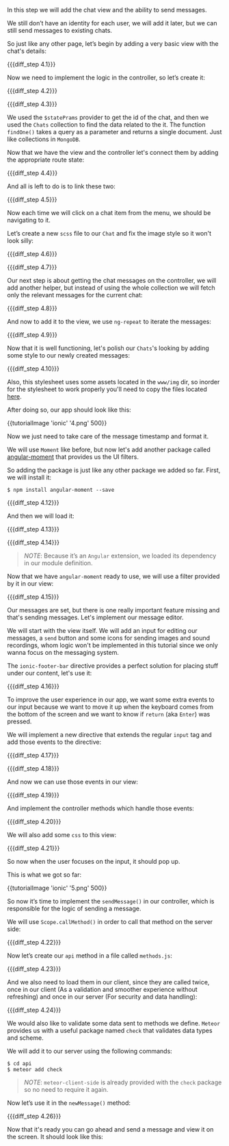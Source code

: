 In this step we will add the chat view and the ability to send messages.

We still don’t have an identity for each user, we will add it later, but we can still send messages to existing chats.

So just like any other page, let’s begin by adding a very basic view with the chat's details:

{{{diff_step 4.1}}}

Now we need to implement the logic in the controller, so let’s create it:

{{{diff_step 4.2}}}

{{{diff_step 4.3}}}

We used the `$statePrams` provider to get the id of the chat, and then we used the `Chats` collection to find the data related to the it. The function `findOne()` takes a query as a parameter and returns a single document. Just like collections in `MongoDB`.

Now that we have the view and the controller let's connect them by adding the appropriate route state:

{{{diff_step 4.4}}}

And all is left to do is to link these two:

{{{diff_step 4.5}}}

Now each time we will click on a chat item from the menu, we should be navigating to it.

Let’s create a new `scss` file to our `Chat` and fix the image style so it won't look silly:

{{{diff_step 4.6}}}

{{{diff_step 4.7}}}

Our next step is about getting the chat messages on the controller, we will add another helper, but instead of using the whole collection we will fetch only the relevant messages for the current chat:

{{{diff_step 4.8}}}

And now to add it to the view, we use `ng-repeat` to iterate the messages:

{{{diff_step 4.9}}}

Now that it is well functioning, let's polish our `Chats`'s looking by adding some style to our newly created messages:

{{{diff_step 4.10}}}

Also, this stylesheet uses some assets located in the `www/img` dir, so inorder for the stylesheet to work properly you'll need to copy the files located [here](https://github.com/Urigo/IonicCLI-Meteor-WhatsApp/tree/master/www/img).

After doing so, our app should look like this:

{{tutorialImage 'ionic' '4.png' 500}}

Now we just need to take care of the message timestamp and format it.

We will use `Moment` like before, but now let's add another package called [angular-moment](https://github.com/urish/angular-moment) that provides us the UI filters.

So adding the package is just like any other package we added so far. First, we will install it:

    $ npm install angular-moment --save

{{{diff_step 4.12}}}

And then we will load it:

{{{diff_step 4.13}}}

{{{diff_step 4.14}}}

> *NOTE*: Because it’s an `Angular` extension, we loaded its dependency in our module definition.

Now that we have `angular-moment` ready to use, we will use a filter provided by it in our view:

{{{diff_step 4.15}}}

Our messages are set, but there is one really important feature missing and that's sending messages. Let's implement our message editor.

We will start with the view itself. We will add an input for editing our messages, a `send` button and some icons for sending images and sound recordings, whom logic won't be implemented in this tutorial since we only wanna focus on the messaging system.

The `ionic-footer-bar` directive provides a perfect solution for placing stuff under our content, let's use it:

{{{diff_step 4.16}}}

To improve the user experience in our app, we want some extra events to our input because we want to move it up when the keyboard comes from the bottom of the screen and we want to know if `return` (aka `Enter`) was pressed.

We will implement a new directive that extends the regular `input` tag and add those events to the directive:

{{{diff_step 4.17}}}

{{{diff_step 4.18}}}

And now we can use those events in our view:

{{{diff_step 4.19}}}

And implement the controller methods which handle those events:

{{{diff_step 4.20}}}

We will also add some `css` to this view:

{{{diff_step 4.21}}}

So now when the user focuses on the input, it should pop up.

This is what we got so far:

{{tutorialImage 'ionic' '5.png' 500}}

So now it’s time to implement the `sendMessage()` in our controller, which is responsible for the logic of sending a message.

We will use `Scope.callMethod()` in order to call that method on the server side:

{{{diff_step 4.22}}}

Now let’s create our `api` method in a file called `methods.js`:

{{{diff_step 4.23}}}

And we also need to load them in our client, since they are called twice, once in our client (As a validation and smoother experience without refreshing) and once in our server (For security and data handling):

{{{diff_step 4.24}}}

We would also like to validate some data sent to methods we define. `Meteor` provides us with a useful package named `check` that validates data types and scheme.

We will add it to our server using the following commands:

    $ cd api
    $ meteor add check

> *NOTE*: `meteor-client-side` is already provided with the `check` package so no need to require it again.

Now let’s use it in the `newMessage()` method:

{{{diff_step 4.26}}}

Now that it's ready you can go ahead and send a message and view it on the screen. It should look like this:
